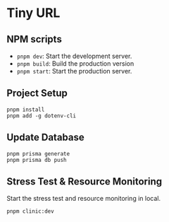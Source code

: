 # Tiny URL

## NPM scripts
- `pnpm dev`:  Start the development server.
- `pnpm build`: Build the production version
- `pnpm start`: Start the production server.

## Project Setup
```
pnpm install
pnpm add -g dotenv-cli
```

## Update Database
```
pnpm prisma generate
pnpm prisma db push
```

## Stress Test & Resource Monitoring
Start the stress test and resource monitoring in local.
```
pnpm clinic:dev
```